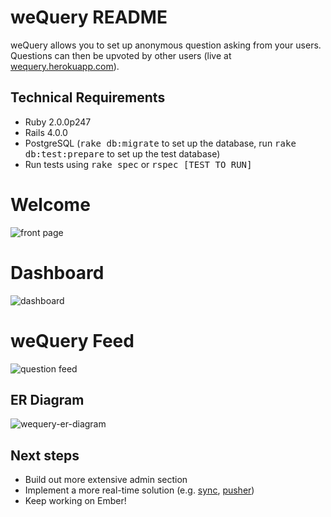 weQuery README
===================

weQuery allows you to set up anonymous question asking from your users. Questions can then be upvoted by other users (live at [wequery.herokuapp.com](http://wequery.herokuapp.com/)).

Technical Requirements
-------------------
* Ruby 2.0.0p247
* Rails 4.0.0
* PostgreSQL (<tt>rake db:migrate</tt> to set up the database, run <tt>rake db:test:prepare</tt> to set up the test database)
* Run tests using <tt>rake spec</tt> or <tt>rspec [TEST TO RUN]</tt>

Welcome
===================
![front page](https://lh5.googleusercontent.com/-1GNLCvg2R58/UmW5G1nbMZI/AAAAAAAAAA0/JuekXWCo4jw/w954-h464-no/weQueryfrontpage.png)

Dashboard
===================
![dashboard](https://lh6.googleusercontent.com/-6aP72iKzYkQ/UmW5G3E4tEI/AAAAAAAAAAs/oV_-8YYCU8o/w954-h464-no/weQuerydashboard.png)

weQuery Feed
===================
![question feed](https://lh4.googleusercontent.com/-venvfxTgbqQ/UmW5G8ZWgUI/AAAAAAAAAAw/Js-WKNVRAHE/w954-h464-no/weQueryquestionsfeed.png)

ER Diagram
-------------------
![wequery-er-diagram](https://lh5.googleusercontent.com/-0ZoiynL799Q/UmWt3JtJ_GI/AAAAAAAANXk/DoOFzwpbCxY/w386-h305-no/wequery_er_diagram.png)

Next steps
-------------------
* Build out more extensive admin section
* Implement a more real-time solution (e.g. [sync](https://github.com/chrismccord/sync), [pusher](https://github.com/pusher/pusher-gem))
* Keep working on Ember!

